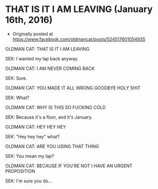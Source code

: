 # THAT IS IT I AM LEAVING (January 16th, 2016)

 * Originally posted at https://www.facebook.com/oldmancat/posts/524517601054935

OLDMAN CAT: THAT IS IT I AM LEAVING

SEK: I wanted my lap back anyway.

OLDMAN CAT: I AM NEVER COMING BACK

SEK: Sure.

OLDMAN CAT: YOU MADE IT ALL WRONG GOODBYE HOLY SHIT

SEK: What?

OLDMAN CAT: WHY IS THIS SO FUCKING COLD

SEK: Because it's a floor, and it's January.

OLDMAN CAT: HEY HEY HEY

SEK: "Hey hey hey" what?

OLDMAN CAT: ARE YOU USING THAT THING

SEK: You mean my lap?

OLDMAN CAT: BECAUSE IF YOU'RE NOT I HAVE AN URGENT PROPOSITION

SEK: I'm sure you do...

